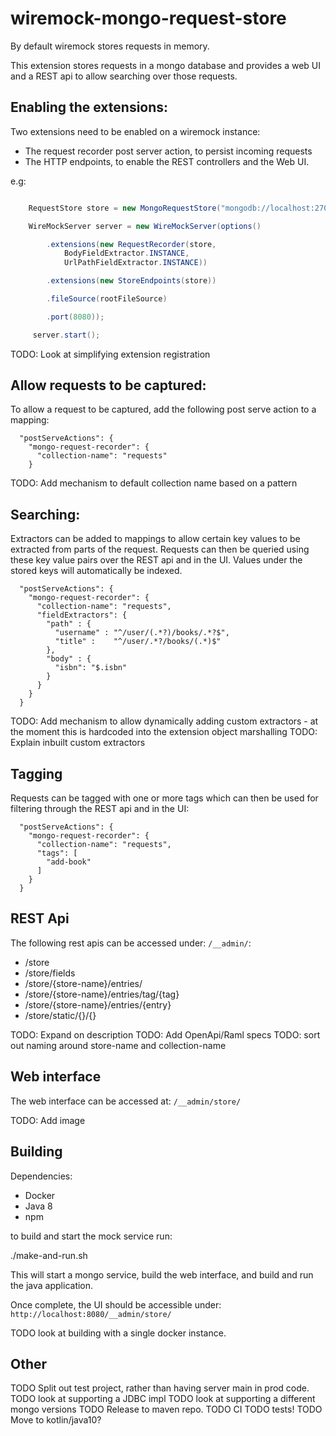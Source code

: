 # wiremock-mongo-request-store

By default wiremock stores requests in memory.

This extension stores requests in a mongo database and provides a web UI and a REST api to allow searching over those requests.

## Enabling the extensions:

Two extensions need to be enabled on a wiremock instance:

  * The request recorder post server action, to persist incoming requests
  * The HTTP endpoints, to enable the REST controllers and the Web UI.

e.g:

```java

    RequestStore store = new MongoRequestStore("mongodb://localhost:27017", "mock-server");

    WireMockServer server = new WireMockServer(options()

        .extensions(new RequestRecorder(store,
            BodyFieldExtractor.INSTANCE,
            UrlPathFieldExtractor.INSTANCE))

        .extensions(new StoreEndpoints(store))

        .fileSource(rootFileSource)

        .port(8080));

     server.start();
```

TODO: Look at simplifying extension registration

## Allow requests to be captured:

To allow a request to be captured, add the following post serve action to a mapping:

```
  "postServeActions": {
    "mongo-request-recorder": {
      "collection-name": "requests"
    }
```

TODO: Add mechanism to default collection name based on a pattern

## Searching:

Extractors can be added to mappings to allow certain key values to be extracted from parts of the request.
Requests can then be queried using these key value pairs over the REST api and in the UI.
Values under the stored keys will automatically be indexed.

```
  "postServeActions": {
    "mongo-request-recorder": {
      "collection-name": "requests",
      "fieldExtractors": {
        "path" : {
          "username" : "^/user/(.*?)/books/.*?$",
          "title" :    "^/user/.*?/books/(.*)$"
        },
        "body" : {
          "isbn": "$.isbn"
        }
      }
    }
  }

```

TODO: Add mechanism to allow dynamically adding custom extractors - at the moment this is hardcoded into the extension object marshalling
TODO: Explain inbuilt custom extractors

## Tagging

Requests can be tagged with one or more tags which can then be used for filtering through the REST api and in the UI:

```
  "postServeActions": {
    "mongo-request-recorder": {
      "collection-name": "requests",
      "tags": [
        "add-book"
      ]
    }
  }
```

## REST Api

The following rest apis can be accessed under: `/__admin/`:

 * /store
 * /store/fields
 * /store/{store-name}/entries/
 * /store/{store-name}/entries/tag/{tag}
 * /store/{store-name}/entries/{entry}
 * /store/static/{}/{}

TODO: Expand on description
TODO: Add OpenApi/Raml specs
TODO: sort out naming around store-name and collection-name

## Web interface

The web interface can be accessed at: `/__admin/store/`

TODO: Add image

## Building

Dependencies:
  * Docker
  * Java 8
  * npm

to build and start the mock service run:

./make-and-run.sh

This will start a mongo service, build the web interface, and build and run the java application.

Once complete, the UI should be accessible under: `http://localhost:8080/__admin/store/`

TODO look at building with a single docker instance.

## Other

TODO Split out test project, rather than having server main in prod code.
TODO look at supporting a JDBC impl
TODO look at supporting a different mongo versions
TODO Release to maven repo.
TODO CI
TODO tests!
TODO Move to kotlin/java10?

